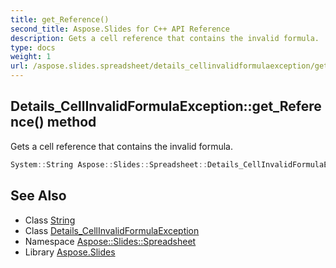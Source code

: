 ```yaml
---
title: get_Reference()
second_title: Aspose.Slides for C++ API Reference
description: Gets a cell reference that contains the invalid formula.
type: docs
weight: 1
url: /aspose.slides.spreadsheet/details_cellinvalidformulaexception/get_reference/
---
```

## Details_CellInvalidFormulaException::get_Reference() method


Gets a cell reference that contains the invalid formula.

```cpp
System::String Aspose::Slides::Spreadsheet::Details_CellInvalidFormulaException::get_Reference()
```

## See Also

* Class [String](../../../system/string/)
* Class [Details_CellInvalidFormulaException](../)
* Namespace [Aspose::Slides::Spreadsheet](../../)
* Library [Aspose.Slides](../../../)